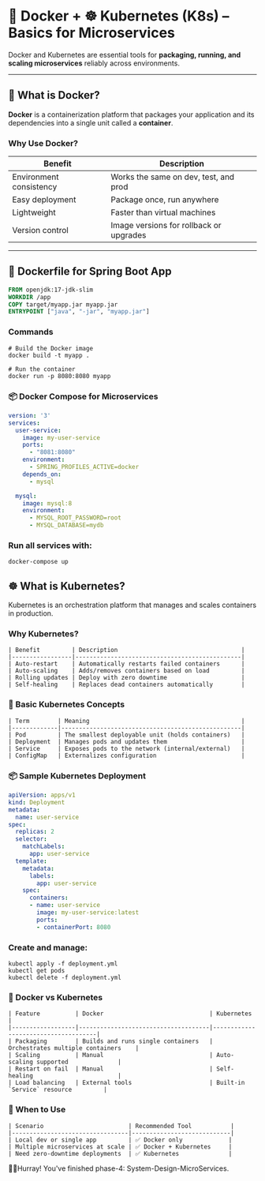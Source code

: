 # 🐳 Docker + ☸️ Kubernetes (K8s) – Basics for Microservices

Docker and Kubernetes are essential tools for **packaging, running, and scaling microservices** reliably across environments.

---

## 🧱 What is Docker?

**Docker** is a containerization platform that packages your application and its dependencies into a single unit called a **container**.

###  Why Use Docker?

| Benefit                | Description                                |
|------------------------|--------------------------------------------|
| Environment consistency| Works the same on dev, test, and prod      |
| Easy deployment        | Package once, run anywhere                 |
| Lightweight            | Faster than virtual machines               |
| Version control        | Image versions for rollback or upgrades    |

---

## 🧪 Dockerfile for Spring Boot App

```Dockerfile
FROM openjdk:17-jdk-slim
WORKDIR /app
COPY target/myapp.jar myapp.jar
ENTRYPOINT ["java", "-jar", "myapp.jar"]
```

###  Commands

```text
# Build the Docker image
docker build -t myapp .

# Run the container
docker run -p 8080:8080 myapp
```

### 📦 Docker Compose for Microservices
```yaml
version: '3'
services:
  user-service:
    image: my-user-service
    ports:
      - "8081:8080"
    environment:
      - SPRING_PROFILES_ACTIVE=docker
    depends_on:
      - mysql

  mysql:
    image: mysql:8
    environment:
      - MYSQL_ROOT_PASSWORD=root
      - MYSQL_DATABASE=mydb
```
###  Run all services with:
```text
docker-compose up
```

## ☸️ What is Kubernetes?

Kubernetes is an orchestration platform that manages and scales containers in production.

###  Why Kubernetes?
```text
| Benefit         | Description                                   |
|-----------------|-----------------------------------------------|
| Auto-restart    | Automatically restarts failed containers      |
| Auto-scaling    | Adds/removes containers based on load         |
| Rolling updates | Deploy with zero downtime                     |
| Self-healing    | Replaces dead containers automatically        |
```
### 🧪 Basic Kubernetes Concepts
```text
| Term        | Meaning                                           |
|-------------|---------------------------------------------------|
| Pod         | The smallest deployable unit (holds containers)   |
| Deployment  | Manages pods and updates them                     |
| Service     | Exposes pods to the network (internal/external)   |
| ConfigMap   | Externalizes configuration                        |

```
### 📦 Sample Kubernetes Deployment
```yaml
apiVersion: apps/v1
kind: Deployment
metadata:
  name: user-service
spec:
  replicas: 2
  selector:
    matchLabels:
      app: user-service
  template:
    metadata:
      labels:
        app: user-service
    spec:
      containers:
      - name: user-service
        image: my-user-service:latest
        ports:
        - containerPort: 8080
```
###  Create and manage:
```text
kubectl apply -f deployment.yml
kubectl get pods
kubectl delete -f deployment.yml
```
### 🔄 Docker vs Kubernetes
```text
| Feature          | Docker                              | Kubernetes                           |
|------------------|-------------------------------------|-------------------------------------|
| Packaging        | Builds and runs single containers   | Orchestrates multiple containers    |
| Scaling          | Manual                              | Auto-scaling supported              |
| Restart on fail  | Manual                              | Self-healing                        |
| Load balancing   | External tools                      | Built-in `Service` resource         |
```
### 🧠 When to Use
```text
| Scenario                        | Recommended Tool           |
|---------------------------------|----------------------------|
| Local dev or single app         | ✅ Docker only             |
| Multiple microservices at scale | ✅ Docker + Kubernetes     |
| Need zero-downtime deployments  | ✅ Kubernetes              |
```

🥳🥳Hurray! You've finished phase-4: System-Design-MicroServices.